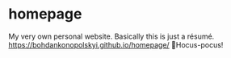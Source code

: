 # homepage
My very own personal website. Basically this is just a résumé.
https://bohdankonopolskyi.github.io/homepage/
🧙Hocus-pocus!
